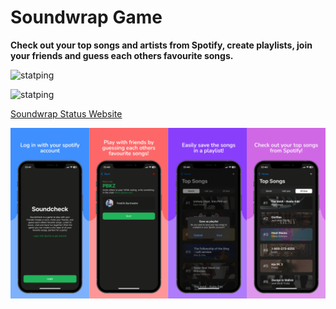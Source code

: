 # Soundwrap Game

**Check out your top songs and artists from Spotify, create playlists, join your friends and guess each others favourite songs.**

![statping](https://img.shields.io/badge/dynamic/json?color=purple&label=Soundwrap&query=%24.services&url=https://status.soundwrap.app/health&suffix=%20services)

![statping](https://img.shields.io/badge/dynamic/json?url=https://status.soundwrap.app/api/services/9&label=Soundwrap%20Backend&query=%24.online_24_hours&suffix=%%20uptime%20last%2024h)

[Soundwrap Status Website](http://status.soundwrap.app)

![Soundwrap](./assets/images/soundcheck-promotion.jpg)

